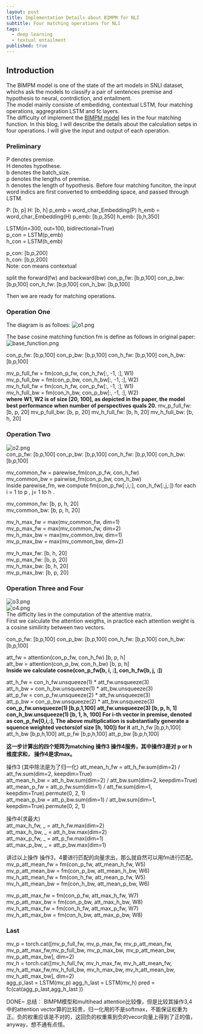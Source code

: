 ```yaml
---
layout: post
title: Implementation Details about BIMPM for NLI
subtitle: Four matching operations for NLI
tags:
  - deep learning
  - textual entailment
published: true
---
```


## Introduction
The BIMPM model is one of the state of the art models in SNLI dataset, 
whichs ask the models to classify a pair of sentences premise and hypothesis to neural, contrdiction, and entailment.  
The model mainly consiste of embedidng, contextual LSTM, four matching operations, aggregration LSTM and fc layers.  
The difficulty of implement the [BIMPM model](https://arxiv.org/abs/1702.03814) lies in the four matching function. 
In this blog, I will describe the details about the calculation setps in four operations. I will give the input and output of each operation.  

### Preliminary
P denotes premise.  
H denotes hypothese.  
b denotes the batch_size.  
p denotes the lengths of premise.     
h denotes the length of hypothesis.
Before four matching funciton, the input word indics are first converted to embedding space, and passed through LSTM.

P: [b, p]
H: [b, h]
p_emb = word_char_Embedding(P)
h_emb = word_char_Embedding(H)
p_emb: [b,p,350]
h_emb: [b,h,350]

LSTM(in=300, out=100, bidirectional=True)   
p_con = LSTM(p_emb)  
h_con = LSTM(h_emb)  

p_con: [b,p,200]  
h_con: [b,p,200]    
Note: con means contextual

split the forward(fw) and backward(bw)
con_p_fw: [b,p,100]
con_p_bw: [b,p,100]
con_h_fw: [b,p,100]
con_h_bw: [b,p,100]

Then we are ready for matching operations. 



### Operation One

The diagram is as folloes:
![o1.png]({{site.baseurl}}/img/o1.png)  

The base cosine matching function fm is define as follows in original paper:
![base_function.png]({{site.baseurl}}/img/base_function.png)  

con_p_fw: [b,p,100]
con_p_bw: [b,p,100]
con_h_fw: [b,p,100]
con_h_bw: [b,p,100] 

mv_p_full_fw = fm(con_p_fw, con_h_fw[:, -1, :], W1)    
mv_p_full_bw = fm(con_p_bw, con_h_bw[:, -1, :], W2)    
mv_h_full_fw = fm(con_h_fw, con_p_fw[:, -1, :], W1)    
mv_h_full_bw = fm(con_h_bw, con_p_bw[:, -1, :], W2)   
**where W1, W2 is of size [20, 100], as depicted in the paper, the model best performance when number of perspectives quals 20.**
mv_p_full_fw: [b, p, 20]
mv_p_full_bw: [b, p, 20]
mv_h_full_fw: [b, h, 20]
mv_h_full_bw: [b, h, 20]

### Operation Two
![o2.png]({{site.baseurl}}/img/o2.png)  
con_p_fw: [b,p,100]
con_p_bw: [b,p,100]
con_h_fw: [b,p,100]
con_h_bw: [b,p,100] 

mv_common_fw = parewise_fm(con_p_fw, con_h_fw)    
mv_common_bw = pairwise_fm(con_p_bw, con_h_bw)    
Inside parewise_fm, we compute fm(con_p_fw[:,i,:], con_h_fw[:,j,:]) for each i = 1 to p , j= 1 to h .

mv_common_fw: [b, p, h, 20]  
mv_common_bw: [b, p, h, 20]  

mv_h_max_fw = max(mv_common_fw, dim=1)   
mv_p_max_fw = max(mv_common_fw, dim=2)   
mv_h_max_bw = max(mv_common_bw, dim=1)    
mv_p_max_bw = max(mv_common_bw, dim=2)  

mv_h_max_fw: [b, h, 20]  
mv_p_max_fw: [b, p, 20]  
mv_h_max_bw: [b, h, 20]   
mv_p_max_bw: [b, p, 20]

### Operation Three  and Four
![o3.png]({{site.baseurl}}/img/o3.png)  
![o4.png]({{site.baseurl}}/img/o4.png)  
The difficlty lies in the computation of the attentive matrix.  
First we calculate the attention weigths, in practice each attention weight is a cosine similirity between two vectors.  

con_p_fw: [b,p,100]
con_p_bw: [b,p,100]
con_h_fw: [b,p,100]
con_h_bw: [b,p,100] 

att_fw = attention(con_p_fw, con_h_fw)    [b, p, h]  
att_bw = attention(con_p_bw, con_h_bw)    [b, p, h]      
**Inside we calculate cosne(con_p_fw[b, i, :], con_h_fw[b, j, :])**

att_h_fw = con_h_fw.unsqueeze(1) * att_fw.unsqueeze(3)  
att_h_bw = con_h_bw.unsqueeze(1) * att_bw.unsqueeze(3)  
att_p_fw = con_p_fw.unsqueeze(2) * att_fw.unsqueeze(3)  
att_p_bw = con_p_bw.unsqueeze(2) * att_bw.unsqueeze(3)  
**con_p_fw.unsqueeze(1) [b,p,1,100]**
**att_fw.unsqueeze(3) [b, p, h, 1]**
**con_h_bw.unsqueeze(1) [b, 1, h, 100]**
**For i-th vector in premise, denoted as con_p_fw[0,i,:], The above multiplication is substantially generate a squence weighted vectors(of size [h, 100]) for it**
att_h_fw [b,p,h,100]
att_h_bw [b,p,h,100]
att_p_fw [b,p,h,100]
att_p_bw [b,p,h,100]

**这一步计算出的四个矩阵为matching 操作3 操作4服务，其中操作3是对 p or h 维度求和， 操作4是求max。**

操作3 (其中除法是为了归一化)
att_mean_h_fw = att_h_fw.sum(dim=2) / att_fw.sum(dim=2, keepdim=True)  
att_mean_h_bw = att_h_bw.sum(dim=2) / att_bw.sum(dim=2, keepdim=True)  
att_mean_p_fw = att_p_fw.sum(dim=1) / att_fw.sum(dim=1, keepdim=True).permute(0, 2, 1)  
att_mean_p_bw = att_p_bw.sum(dim=1) / att_bw.sum(dim=1, keepdim=True).permute(0, 2, 1)  


操作4(求最大)  
att_max_h_fw, _ = att_h_fw.max(dim=2)  
att_max_h_bw, _ = att_h_bw.max(dim=2)   
att_max_p_fw, _ = att_p_fw.max(dim=1)  
att_max_p_bw, _ = att_p_bw.max(dim=1)    

讲过以上操作 操作3，4要进行匹配的向量求出，那么就自然可以用fm进行匹配。  
mv_p_att_mean_fw = fm(con_p_fw, att_mean_h_fw, W5)  
mv_p_att_mean_bw = fm(con_p_bw, att_mean_h_bw, W6)  
mv_h_att_mean_fw = fm(con_h_fw, att_mean_p_fw, W5)  
mv_h_att_mean_bw = fm(con_h_bw, att_mean_p_bw, W6)  

mv_p_att_max_fw = fm(con_p_fw, att_max_h_fw, W7)  
mv_p_att_max_bw = fm(con_p_bw, att_max_h_bw, W8)  
mv_h_att_max_fw = fm(con_h_fw, att_max_p_fw, W7)  
mv_h_att_max_bw = fm(con_h_bw, att_max_p_bw, W8)  


### Last 

mv_p = torch.cat([mv_p_full_fw, mv_p_max_fw, mv_p_att_mean_fw, mv_p_att_max_fw,mv_p_full_bw, mv_p_max_bw, mv_p_att_mean_bw, mv_p_att_max_bw], dim=2)  
 mv_h = torch.cat([mv_h_full_fw, mv_h_max_fw, mv_h_att_mean_fw, mv_h_att_max_fw,mv_h_full_bw, mv_h_max_bw, mv_h_att_mean_bw, mv_h_att_max_bw], dim=2)  
 agg_p_last = LSTM(mv_p)
 agg_h_last = LSTM(mv_h)
pred = fc(cat(agg_p_last,agg_h_last ))

DONE~
总结： BIMPM模型和multihead attention比较像，但是比较其操作3,4中的attention vector算的比较贵，归一化用的不是softmax，不能保证权重为正。负的权重应该是不对的，这回负的权重乘到负的vecor向量上得到了正的值，anyway，想不通有点怪。
